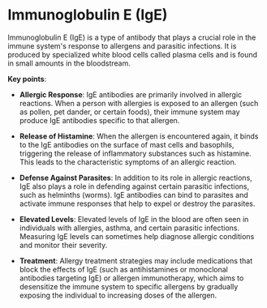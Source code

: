 [//]: # (
source: gpt-3 + jph editing
abbr: IgE
tags: immunoglobulins antibodies components
)

# Immunoglobulin E (IgE)

Immunoglobulin E (IgE) is a type of antibody that plays a crucial role in the immune system's response to allergens and parasitic infections. It is produced by specialized white blood cells called plasma cells and is found in small amounts in the bloodstream.

**Key points**:

* **Allergic Response**: IgE antibodies are primarily involved in allergic reactions. When a person with allergies is exposed to an allergen (such as pollen, pet dander, or certain foods), their immune system may produce IgE antibodies specific to that allergen.

* **Release of Histamine**: When the allergen is encountered again, it binds to the IgE antibodies on the surface of mast cells and basophils, triggering the release of inflammatory substances such as histamine. This leads to the characteristic symptoms of an allergic reaction.

* **Defense Against Parasites**: In addition to its role in allergic reactions, IgE also plays a role in defending against certain parasitic infections, such as helminths (worms). IgE antibodies can bind to parasites and activate immune responses that help to expel or destroy the parasites.

* **Elevated Levels**: Elevated levels of IgE in the blood are often seen in individuals with allergies, asthma, and certain parasitic infections. Measuring IgE levels can sometimes help diagnose allergic conditions and monitor their severity.

* **Treatment**: Allergy treatment strategies may include medications that block the effects of IgE (such as antihistamines or monoclonal antibodies targeting IgE) or allergen immunotherapy, which aims to desensitize the immune system to specific allergens by gradually exposing the individual to increasing doses of the allergen.
